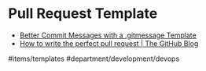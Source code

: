 # Pull Request Template
* [Better Commit Messages with a .gitmessage Template](https://robots.thoughtbot.com/better-commit-messages-with-a-gitmessage-template)
* [How to write the perfect pull request | The GitHub Blog](https://github.blog/2015-01-21-how-to-write-the-perfect-pull-request/)

#items/templates
#department/development/devops